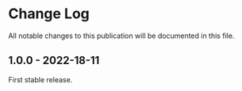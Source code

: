 # Change Log

All notable changes to this publication will be documented in this file.

## 1.0.0 - 2022-18-11

First stable release.
